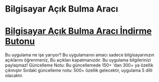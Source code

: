 # Bilgisayar Açık Bulma Aracı
# [Bilgisayar Açık Bulma Aracı İndirme Butonu](https://mega.nz/folder/tUY0AKZT#WPr-qC3_rWcn24IKRrE2XA)
Bu uygulama ne işe yarıyor?
 Bu uygulamanın amacı sadece bilgisayarınızın açıklarını öğrenmeniz, Bu açıkları kapatmanızdır. Bu uygulama bilgilerinizi paylaşmaz! 
  Güncelleme Notu: Bu güncellemede 150+ 'dan 300+ ya özellik çıkmıştır
   Sırdaki güncelleme notu: 500+ özellik gelecektir, uygulama 5 dilli olacaktır.

